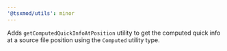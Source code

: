 ```yaml
---
'@tsxmod/utils': minor
---
```


Adds `getComputedQuickInfoAtPosition` utility to get the computed quick info at a source file position using the `Computed` utility type.

